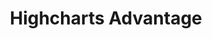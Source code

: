 ---
title:  Highcharts Advantage
type: SUPPORT
description: Highcharts Advantage is our best-in-class support program that includes access to our development team, as well as chat, all new software releases (minor and major), emergency hotfixes and guidance and advice on implementation.
buttons:
- name: 联系我们
  link: https://shop.highcharts.com/contact
  class: btn-primary
---